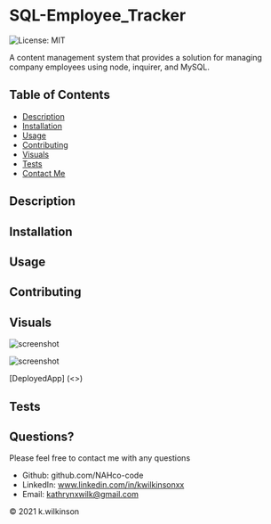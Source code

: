 # SQL-Employee_Tracker

![License: MIT](https://img.shields.io/badge/License-MIT-success.svg)

A content management system that provides a solution for managing company employees using node, inquirer, and MySQL.

## Table of Contents

- [Description](#description)
- [Installation](#installation)
- [Usage](#usage)
- [Contributing](#contributing)
- [Visuals](#visuals)
- [Tests](#tests)
- [Contact Me](#contact-me)

## Description

## Installation

## Usage

## Contributing

## Visuals

![screenshot]()

![screenshot]()

[DeployedApp] (<>)

## Tests

## Questions?

Please feel free to contact me with any questions

- Github: github.com/NAHco-code
- LinkedIn: www.linkedin.com/in/kwilkinsonxx
- Email: kathrynxwilk@gmail.com

&copy; 2021 k.wilkinson
